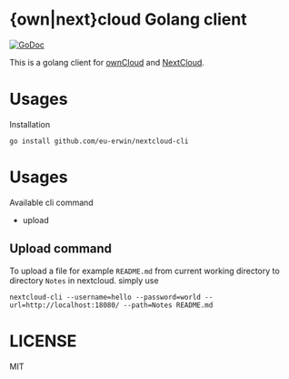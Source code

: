 # {own|next}cloud Golang client
[![GoDoc](https://godoc.org/github.com/remogatto/cloud?status.png)](http://godoc.org/github.com/remogatto/cloud)

This is a golang client for [ownCloud](https://owncloud.com) and
[NextCloud](https://nextcloud.com).

# Usages
Installation
```shell
go install github.com/eu-erwin/nextcloud-cli
```

# Usages
Available cli command
- upload

## Upload command
To upload a file for example `README.md` from current working directory to directory `Notes` in nextcloud. simply use
```shell
nextcloud-cli --username=hello --password=world --url=http://localhost:18080/ --path=Notes README.md
```


# LICENSE

MIT
